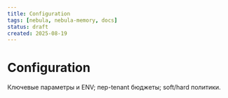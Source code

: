 ```yaml
---
title: Configuration
tags: [nebula, nebula-memory, docs]
status: draft
created: 2025-08-19
---
```


# Configuration

Ключевые параметры и ENV; пер-tenant бюджеты; soft/hard политики.
